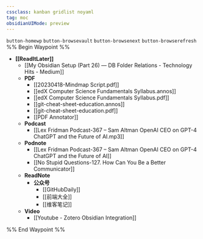 ```yaml
---
cssclass: kanban gridlist noyaml
tag: moc
obsidianUIMode: preview
--- 
```

`button-homewp`  `button-browsevault`  `button-browsenext` `button-browserefresh` 
%% Begin Waypoint %%
- **[[ReadItLater]]**
	- [[My Obsidian Setup (Part 26) — DB Folder Relations - Technology Hits - Medium]]
	- **PDF**
		- [[20230418-Mindmap Script.pdf]]
		- [[edX Computer Science Fundamentals Syllabus.annos]]
		- [[edX Computer Science Fundamentals Syllabus.pdf]]
		- [[git-cheat-sheet-education.annos]]
		- [[git-cheat-sheet-education.pdf]]
		- [[PDF Annotator]]
	- **Podcast**
		- [[Lex Fridman Podcast-367 – Sam Altman OpenAI CEO on GPT-4 ChatGPT and the Future of AI.mp3]]
	- **Podnote**
		- [[Lex Fridman Podcast-367 – Sam Altman OpenAI CEO on GPT-4 ChatGPT and the Future of AI]]
		- [[No Stupid Questions-127. How Can You Be a Better Communicator]]
	- **ReadNote**
		- **公众号**
			- [[GitHubDaily]]
			- [[前端大全]]
			- [[维客笔记]]
	- **Video**
		- [[Youtube - Zotero Obsidian Integration]]

%% End Waypoint %%